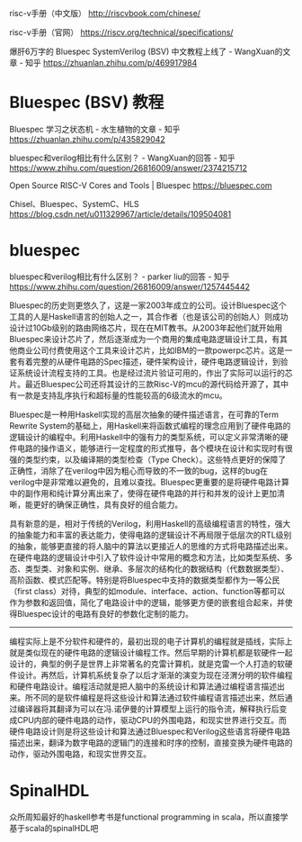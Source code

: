 risc-v手册（中文版） http://riscvbook.com/chinese/





risc-v手册（官网） https://riscv.org/technical/specifications/




爆肝6万字的 Bluespec SystemVerilog (BSV) 中文教程上线了 - WangXuan的文章 - 知乎
https://zhuanlan.zhihu.com/p/469917984


# Bluespec (BSV) 教程


Bluespec 学习之状态机 - 水生植物的文章 - 知乎
https://zhuanlan.zhihu.com/p/435829042





bluespec和verilog相比有什么区别？ - WangXuan的回答 - 知乎
https://www.zhihu.com/question/26816009/answer/2374215712


Open Source RISC-V Cores and Tools | Bluespec
https://bluespec.com

Chisel、Bluespec、SystemC、HLS https://blog.csdn.net/u011329967/article/details/109504081









# bluespec





bluespec和verilog相比有什么区别？ - parker liu的回答 - 知乎
https://www.zhihu.com/question/26816009/answer/1257445442


Bluespec的历史则更悠久了，这是一家2003年成立的公司。设计Bluespec这个工具的人是Haskell语言的创始人之一，其合作者（也是该公司的创始人）则成功设计过10Gb级别的路由网络芯片，现在在MIT教书。从2003年起他们就开始用Bluespec来设计芯片了，然后逐渐成为一个商用的集成电路逻辑设计工具，有其他商业公司付费使用这个工具来设计芯片，比如IBM的一款powerpc芯片。这是一套有着完整的从硬件电路的Spec描述，硬件架构设计，硬件电路逻辑设计，到验证系统设计流程支持的工具。也是经过流片验证可用的，作出了实际可以运行的芯片。最近Bluespec公司还将其设计的三款Risc-V的mcu的源代码给开源了，其中有一款是支持乱序执行和超标量的性能较高的6级流水的mcu。

Bluespec是一种用Haskell实现的高层次抽象的硬件描述语言，在可靠的Term Rewrite System的基础上，用Haskell来将函数式编程的理念应用到了硬件电路的逻辑设计的编程中。利用Haskell中的强有力的类型系统，可以定义非常清晰的硬件电路的操作语义，能够进行一定程度的形式推导，各个模块在设计和实现时有很强的类型约束，以及编译期的类型检查（Type Check）。这些特点更好的保障了正确性，消除了在verilog中因为粗心而导致的不一致的bug，这样的bug在verilog中是非常难以避免的，且难以查找。Bluespec更重要的是将硬件电路计算中的副作用和纯计算分离出来了，使得在硬件电路的并行和并发的设计上更加清晰，能更好的确保正确性，具有良好的组合能力。

具有新意的是，相对于传统的Verilog，利用Haskell的高级编程语言的特性，强大的抽象能力和丰富的表达能力，使得电路的逻辑设计不再局限于低层次的RTL级别的抽象，能够更直接的将人脑中的算法以更接近人的思维的方式将电路描述出来。在硬件电路的逻辑设计中引入了软件设计中常用的概念和方法，比如类型系统、多态、类型类、对象和实例、继承、多层次的结构化的数据结构（代数数据类型）、高阶函数、模式匹配等。特别是将Bluespec中支持的数据类型都作为一等公民（first class）对待，典型的如module、interface、action、function等都可以作为参数和返回值，简化了电路设计中的逻辑，能够更方便的嵌套组合起来，并使得Bluespec设计的电路有良好的参数化定制的能力。

-------------------------------------------------------------------

编程实际上是不分软件和硬件的，最初出现的电子计算机的编程就是插线，实际上就是类似现在的硬件电路的逻辑设计编程工作。然后早期的计算机都是软硬件一起设计的，典型的例子是世界上非常著名的克雷计算机，就是克雷一个人打造的软硬件设计。再然后，计算机系统复杂了以后才渐渐的演变为现在泾渭分明的软件编程和硬件电路设计。编程活动就是把人脑中的系统设计和算法通过编程语言描述出来。所不同的是软件编程是将这些设计和算法通过软件编程语言描述出来，然后通过编译器将其翻译为可以在冯.诺伊曼的计算模型上运行的指令流，解释执行后变成CPU内部的硬件电路的动作，驱动CPU的外围电路，和现实世界进行交互。而硬件电路设计则是将这些设计和算法通过Bluespec和Verilog这些语言将硬件电路描述出来，翻译为数字电路的逻辑门的连接和时序的控制，直接变换为硬件电路的动作，驱动外围电路，和现实世界交互。








# SpinalHDL



众所周知最好的haskell参考书是functional programming in scala，所以直接学基于scala的spinalHDL吧























